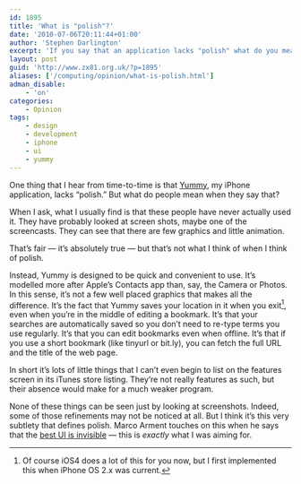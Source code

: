 ```yaml
---
id: 1895
title: 'What is "polish"?'
date: '2010-07-06T20:11:44+01:00'
author: 'Stephen Darlington'
excerpt: 'If you say that an application lacks "polish" what do you mean?'
layout: post
guid: 'http://www.zx81.org.uk/?p=1895'
aliases: ['/computing/opinion/what-is-polish.html']
adman_disable:
    - 'on'
categories:
    - Opinion
tags:
    - design
    - development
    - iphone
    - ui
    - yummy
---
```


One thing that I hear from time-to-time is that [Yummy](http://www.yummyapp.com/), my iPhone application, lacks “polish.” But what do people mean when they say that?

When I ask, what I usually find is that these people have never actually used it. They have probably looked at screen shots, maybe one of the screencasts. They can see that there are few graphics and little animation.

That’s fair — it’s absolutely true — but that’s not what I think of when I think of polish.

Instead, Yummy is designed to be quick and convenient to use. It’s modelled more after Apple’s Contacts app than, say, the Camera or Photos. In this sense, it’s not a few well placed graphics that makes all the difference. It’s the fact that Yummy saves your location in it when you exit[^1], even when you’re in the middle of editing a bookmark. It’s that your searches are automatically saved so you don’t need to re-type terms you use regularly. It’s that you can edit bookmarks even when offline. It’s that if you use a short bookmark (like tinyurl or bit.ly), you can fetch the full URL and the title of the web page.

In short it’s lots of little things that I can’t even begin to list on the features screen in its iTunes store listing. They’re not really features as such, but their absence would make for a much weaker program.

None of these things can be seen just by looking at screenshots. Indeed, some of those refinements may not be noticed at all. But I think it’s this very subtlety that defines polish. Marco Arment touches on this when he says that the [best UI is invisible](http://www.marco.org/370645975) — this is *exactly* what I was aiming for.
[^1]: Of course iOS4 does a lot of this for you now, but I first implemented this when iPhone OS 2.x was current.
